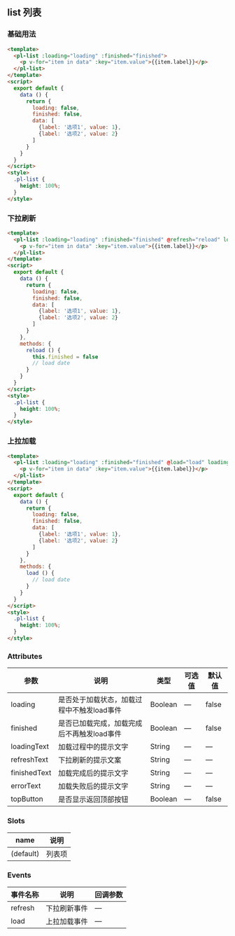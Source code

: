 ## list 列表

### 基础用法

```html
<template>
  <pl-list :loading="loading" :finished="finished">
    <p v-for="item in data" :key="item.value">{{item.label}}</p>  
  </pl-list>
</template>
<script>
  export default {
    data () {
      return {
        loading: false,
        finished: false,
        data: [
          {label: '选项1', value: 1},
          {label: '选项2', value: 2}
        ]
      }           
    }
  }
</script>
<style>
  .pl-list {
    height: 100%;
  }
</style>
```


### 下拉刷新

```html
<template>
  <pl-list :loading="loading" :finished="finished" @refresh="reload" loadingText="加载中..." refreshText="松开刷新">
    <p v-for="item in data" :key="item.value">{{item.label}}</p>  
  </pl-list>
</template>
<script>
  export default {
    data () {
      return {
        loading: false,
        finished: false,
        data: [
          {label: '选项1', value: 1},
          {label: '选项2', value: 2}
        ]
      }           
    },
    methods: {
      reload () {
        this.finished = false
        // load date
      }
    }
  }
</script>
<style>
  .pl-list {
    height: 100%;
  }
</style>
```



### 上拉加载

```html
<template>
  <pl-list :loading="loading" :finished="finished" @load="load" loadingText="加载中..." finishedText="加载完成">
    <p v-for="item in data" :key="item.value">{{item.label}}</p>  
  </pl-list>
</template>
<script>
  export default {
    data () {
      return {
        loading: false,
        finished: false,
        data: [
          {label: '选项1', value: 1},
          {label: '选项2', value: 2}
        ]
      }           
    },
    methods: {
      load () {
        // load date
      }
    }
  }
</script>
<style>
  .pl-list {
    height: 100%;
  }
</style>
```


### Attributes
| 参数      | 说明    | 类型      | 可选值       | 默认值   |
|---------- |-------- |---------- |-------------  |-------- |
| loading      |  是否处于加载状态，加载过程中不触发load事件   | Boolean | —    | false |
| finished     | 是否已加载完成，加载完成后不再触发load事件 | Boolean | —            | false |
| loadingText  | 加载过程中的提示文字| String | —            | — |
| refreshText  | 下拉刷新的提示文案  | String | —            | — |
| finishedText | 加载完成后的提示文字 | String | —            | — |
| errorText    | 加载失败后的提示文字 | String | —            | — |
| topButton    | 是否显示返回顶部按钮 | Boolean | —            | false |

### Slots
| name      | 说明    | 
|---------- |-------- |
| (default)     |   列表项   |


### Events
| 事件名称      | 说明    | 回调参数      |
|---------- |-------- |---------- |
| refresh     |   下拉刷新事件   | — | 
| load     |   上拉加载事件   | — | 


